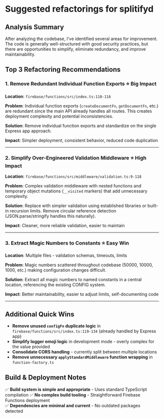 # Suggested refactorings for splitifyd

## Analysis Summary

After analyzing the codebase, I've identified several areas for improvement. The code is generally well-structured with good security practices, but there are opportunities to simplify, eliminate redundancy, and improve maintainability.

## Top 3 Refactoring Recommendations


### 1. **Remove Redundant Individual Function Exports** ⭐ Big Impact
**Location**: `firebase/functions/src/index.ts:110-116`

**Problem**: Individual function exports (`createDocumentFn`, `getDocumentFn`, etc.) are redundant since the main API already handles all routes. This creates deployment complexity and potential inconsistencies.

**Solution**: Remove individual function exports and standardize on the single Express app approach.

**Impact**: Simpler deployment, consistent behavior, reduced code duplication

---

### 2. **Simplify Over-Engineered Validation Middleware** ⭐ High Impact
**Location**: `firebase/functions/src/middleware/validation.ts:9-118`

**Problem**: Complex validation middleware with nested functions and temporary object mutations (`__visited` markers) that add unnecessary complexity.

**Solution**: Replace with simpler validation using established libraries or built-in recursion limits. Remove circular reference detection (JSON.parse/stringify handles this naturally).

**Impact**: Cleaner, more reliable validation, easier to maintain

---

### 3. **Extract Magic Numbers to Constants** ⭐ Easy Win
**Location**: Multiple files - validation schemas, timeouts, limits

**Problem**: Magic numbers scattered throughout codebase (50000, 10000, 1000, etc.) making configuration changes difficult.

**Solution**: Extract all magic numbers to named constants in a central location, referencing the existing CONFIG system.

**Impact**: Better maintainability, easier to adjust limits, self-documenting code

---

## Additional Quick Wins

- **Remove unused `configFn` duplicate logic** in `firebase/functions/src/index.ts:119-134` (already handled by Express app)
- **Simplify logger emoji logic** in development mode - overly complex for the value provided
- **Consolidate CORS handling** - currently split between multiple locations
- **Remove unnecessary `applyStandardMiddleware` function wrapping** in `function-factory.ts`

## Build & Deployment Notes

✅ **Build system is simple and appropriate** - Uses standard TypeScript compilation
✅ **No complex build tooling** - Straightforward Firebase Functions deployment  
✅ **Dependencies are minimal and current** - No outdated packages detected